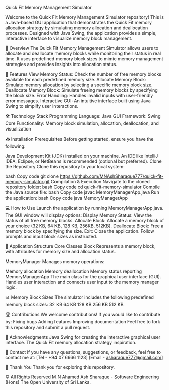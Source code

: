 Quick Fit Memory Management Simulator

Welcome to the Quick Fit Memory Management Simulator repository! This is a Java-based GUI application that demonstrates the Quick Fit memory allocation strategy by simulating memory allocation and deallocation processes. Designed with Java Swing, the application provides a simple, interactive interface to visualize memory block management.



📜 Overview
The Quick Fit Memory Management Simulator allows users to allocate and deallocate memory blocks while monitoring their status in real time. It uses predefined memory block sizes to mimic memory management strategies and provides insights into allocation status.



🚀 Features
View Memory Status: Check the number of free memory blocks available for each predefined memory size.
Allocate Memory Block: Simulate memory allocation by selecting a specific memory block size.
Deallocate Memory Block: Simulate freeing memory blocks by specifying the block size.
Error Handling: Handles invalid inputs with user-friendly error messages.
Interactive GUI: An intuitive interface built using Java Swing to simplify user interactions.


🛠️ Technology Stack
Programming Language: Java
GUI Framework: Swing
Core Functionality: Memory block simulation, allocation, deallocation, and visualization



📥 Installation
Prerequisites
Before getting started, ensure you have the following:

Java Development Kit (JDK) installed on your machine.
An IDE like IntelliJ IDEA, Eclipse, or NetBeans is recommended (optional but preferred).
Clone the Repository
Clone this repository to your local system:

bash
Copy code
git clone https://github.com/MNAshSharaque777/quick-fit-memory-simulator.git
Compilation & Execution
Navigate to the cloned repository folder:
bash
Copy code
cd quick-fit-memory-simulator
Compile the Java source file:
bash
Copy code
javac MemoryManagerApp.java
Run the application:
bash
Copy code
java MemoryManagerApp


💻 How to Use
Launch the application by running MemoryManagerApp.java.
The GUI window will display options:
Display Memory Status: View the status of all free memory blocks.
Allocate Block: Allocate a memory block of your choice (32 KB, 64 KB, 128 KB, 256KB, 512KB).
Deallocate Block: Free a memory block by specifying the size.
Exit: Close the application.
Follow prompts and input block sizes as instructed.



🔧 Application Structure
Core Classes
Block
Represents a memory block, with attributes for memory size and allocation status.

MemoryManager
Manages memory operations:

Memory allocation
Memory deallocation
Memory status reporting
MemoryManagerApp
The main class for the graphical user interface (GUI). Handles user interaction and connects user input to the memory manager logic.

📊 Memory Block Sizes
The simulator includes the following predefined memory block sizes:
32 KB
64 KB
128 KB
256 KB
512 KB


🏆 Contributions
We welcome contributions! If you would like to contribute by:
Fixing bugs
Adding features
Improving documentation
Feel free to fork this repository and submit a pull request.


🛑 Acknowledgments
Java Swing for creating the interactive graphical user interface.
The Quick Fit memory allocation strategy inspiration.


📧 Contact
If you have any questions, suggestions, or feedback, feel free to contact me at:
[Tel - +94 07 6666 1123]
[Email - asharaque777@gmail.com]


🙏 Thank You
Thank you for exploring this repository.


©️ All Rights Reserved
M.N Ahamed Ash Sharaque - Software Engineering (Hons)
The Open University of Sri Lanka.